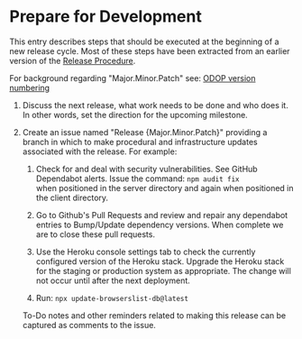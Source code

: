 # Prepare for Development

This entry describes steps that should be executed at the beginning of a new release cycle. 
Most of these steps have been extracted from an earlier version of the [Release Procedure](release.html).  

For background regarding "Major.Minor.Patch" see: [ODOP version numbering](/docs/design/Guidelines.html#verNum)

1. Discuss the next release, what work needs to be done and who does it. 
   In other words, set the direction for the upcoming milestone.

1. Create an issue named "Release {Major.Minor.Patch}" providing a branch in which to make procedural 
   and infrastructure updates associated with the release. 
   For example:

    1. Check for and deal with security vulnerabilities.
    See GitHub Dependabot alerts. 
    Issue the command:  `npm audit fix`   
    when positioned in the server directory and again when positioned in the client directory.
    
    1. Go to Github's Pull Requests and review and repair any dependabot entries to Bump/Update dependency versions.
    When complete we are to close these pull requests.
    
    1. Use the Heroku console settings tab to check the currently configured version of the Heroku stack. 
    Upgrade the Heroku stack for the staging or production system as appropriate. 
    The change will not occur until after the next deployment.  

    1. Run: `npx update-browserslist-db@latest` 

    To-Do notes and other reminders related to making this release can be captured as comments to the issue.
    